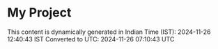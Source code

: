 # My Project

This content is dynamically generated in Indian Time (IST): 2024-11-26 12:40:43 IST
Converted to UTC: 2024-11-26 07:10:43 UTC
